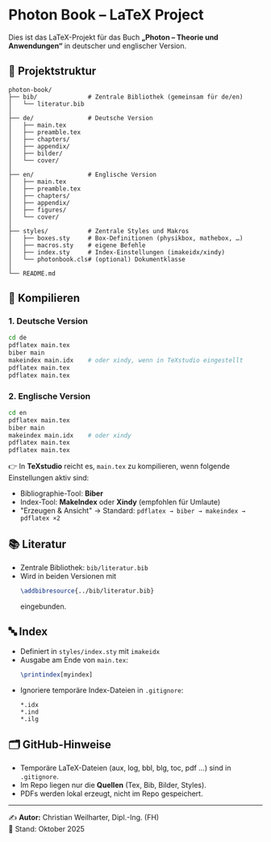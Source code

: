 # Photon Book – LaTeX Project

Dies ist das LaTeX-Projekt für das Buch **„Photon – Theorie und Anwendungen“** in deutscher und englischer Version.

## 📂 Projektstruktur

```
photon-book/
├── bib/              # Zentrale Bibliothek (gemeinsam für de/en)
│   └── literatur.bib
│
├── de/               # Deutsche Version
│   ├── main.tex
│   ├── preamble.tex
│   ├── chapters/
│   ├── appendix/
│   ├── bilder/
│   └── cover/
│
├── en/               # Englische Version
│   ├── main.tex
│   ├── preamble.tex
│   ├── chapters/
│   ├── appendix/
│   ├── figures/
│   └── cover/
│
├── styles/           # Zentrale Styles und Makros
│   ├── boxes.sty     # Box-Definitionen (physikbox, mathebox, …)
│   ├── macros.sty    # eigene Befehle
│   ├── index.sty     # Index-Einstellungen (imakeidx/xindy)
│   └── photonbook.cls# (optional) Dokumentklasse
│
└── README.md
```

## 📖 Kompilieren

### 1. Deutsche Version
```bash
cd de
pdflatex main.tex
biber main
makeindex main.idx    # oder xindy, wenn in TeXstudio eingestellt
pdflatex main.tex
pdflatex main.tex
```

### 2. Englische Version
```bash
cd en
pdflatex main.tex
biber main
makeindex main.idx    # oder xindy
pdflatex main.tex
pdflatex main.tex
```

👉 In **TeXstudio** reicht es, `main.tex` zu kompilieren, wenn folgende Einstellungen aktiv sind:
- Bibliographie-Tool: **Biber**
- Index-Tool: **MakeIndex** oder **Xindy** (empfohlen für Umlaute)
- "Erzeugen & Ansicht" → Standard: `pdflatex → biber → makeindex → pdflatex ×2`

## 📚 Literatur

- Zentrale Bibliothek: `bib/literatur.bib`
- Wird in beiden Versionen mit  
  ```latex
  \addbibresource{../bib/literatur.bib}
  ```  
  eingebunden.

## 🔤 Index

- Definiert in `styles/index.sty` mit `imakeidx`
- Ausgabe am Ende von `main.tex`:
  ```latex
  \printindex[myindex]
  ```
- Ignoriere temporäre Index-Dateien in `.gitignore`:
  ```
  *.idx
  *.ind
  *.ilg
  ```

## 🗂️ GitHub-Hinweise

- Temporäre LaTeX-Dateien (aux, log, bbl, blg, toc, pdf …) sind in `.gitignore`.
- Im Repo liegen nur die **Quellen** (Tex, Bib, Bilder, Styles).
- PDFs werden lokal erzeugt, nicht im Repo gespeichert.

---

✍️ **Autor:** Christian Weilharter, Dipl.-Ing. (FH)  
📅 Stand: Oktober 2025

